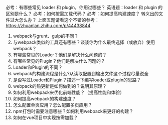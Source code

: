 必考：有哪些常见 loader 和 plugin，你用过哪些？
英语题：loader 和 plugin 的区别是什么？
必考：如何按需加载代码？
必考：如何提高构建速度？
转义出的文件过大怎么办？
上面五题请看这个不错的参考：https://zhuanlan.zhihu.com/p/44438844


1. webpack与grunt、gulp的不同？
2. 与webpack类似的工具还有哪些？谈谈你为什么最终选择（或放弃）使用webpack？
3. 有哪些常见的Loader？他们是解决什么问题的？
4. 有哪些常见的Plugin？他们是解决什么问题的？
5. Loader和Plugin的不同？
6. webpack的构建流程是什么?从读取配置到输出文件这个过程尽量说全
7. 是否写过Loader和Plugin？描述一下编写loader或plugin的思路？
8. webpack的热更新是如何做到的？说明其原理？
9. 如何利用webpack来优化前端性能？（提高性能和体验）
10. 如何提高webpack的构建速度？
11. 怎么配置单页应用？怎么配置多页应用？
12. npm打包时需要注意哪些？如何利用webpack来更好的构建？
13. 如何在vue项目中实现按需加载？
